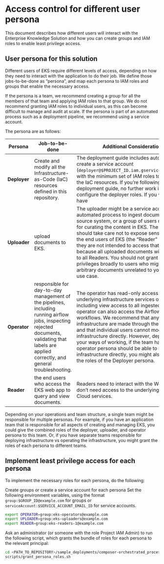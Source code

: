 # Access control for different user persona

This document describes how different users will interact with the Enterprise Knowledge Solution and how you can create groups and IAM roles to enable least privilege access.

## User persona for this solution

Different users of EKS require different levels of access, depending on how they need to interact with the application to do their job. We define those jobs-to-be-done as “persona”, and map each persona to IAM roles and groups that enable the necessary access.

If the persona is a team, we recommend creating a group for all the members of that team and applying IAM roles to that group. We do not recommend granting IAM roles to individual users, as this can become difficult to manage and audit at scale. If the persona is part of an automated process such as a deployment pipeline, we recommend using a service account.

The persona are as follows:

| Persona      | Job-to-be-done                                                                                                                                                                                    | Additional Considerations                                                                                                                                                                                                                                                                                                                                                                                                                                                                                                                                 | IAM roles                                                                                                 |
| ------------ | ------------------------------------------------------------------------------------------------------------------------------------------------------------------------------------------------- | --------------------------------------------------------------------------------------------------------------------------------------------------------------------------------------------------------------------------------------------------------------------------------------------------------------------------------------------------------------------------------------------------------------------------------------------------------------------------------------------------------------------------------------------------------- | --------------------------------------------------------------------------------------------------------- |
| **Deployer** | Create and modify all the Infrastructure-as-Code (IaC) resources defined in this repository.                                                                                                      | The deployment guide includes automation to create a service account (`deployer@$PROJECT_ID.iam.gserviceaccount.com`) with the minimum set of IAM roles to deploy all the IaC resources. If you’re following the deployment guide, no further work is required to configure the deployer roles. If you want users to have                                                                                                                                                                                                                                 | [persona_roles_DEPLOYER.txt](sample-deployments/composer-orchestrated-process/persona_roles_DEPLOYER.txt) |
| **Uploader** | upload documents to EKS.                                                                                                                                                                          | The uploader might be a service account in an automated process to ingest documents from a source system, or a group of users responsible for curating the content in EKS. The uploader should take care not to expose sensitive data to the end users of EKS (the “Reader” persona) if they are not intended to access that data, because all uploaded documents will be available to all Readers. You should not grant uploader privileges broadly to users who might add arbitrary documents unrelated to your business use case.                      | [persona_roles_UPLOADER.txt](sample-deployments/composer-orchestrated-process/persona_roles_UPLOADER.txt) |
| **Operator** | responsible for day-to-day management of the pipelines, including running airflow jobs, inspecting rejected documents, validating that labels are applied correctly, and general troubleshooting. | The operator has read-only access to the underlying infrastructure services of EKS, including view access to all ingested data. The operator can also access the Airflow UI to trigger workflows. We recommend that any changes to infrastructure are made through the IaC pipeline and that individual users cannot modify infrastructure directly. However, depending on your ways of working, if the team handling the operator persona should be able to modify infrastructure directly, you might also grant them the roles of the Deployer persona. | [persona_roles_OPERATOR.txt](sample-deployments/composer-orchestrated-process/persona_roles_OPERATOR.txt) |
| **Reader**   | the end users who access the EKS web app to query and view documents.                                                                                                                             | Readers need to interact with the Web-UI, but don’t need access to the underlying Google Cloud services.                                                                                                                                                                                                                                                                                                                                                                                                                                                  | [persona_roles_READER.txt](sample-deployments/composer-orchestrated-process/persona_roles_READER.txt)     |

Depending on your operations and team structure, a single team might be responsible for multiple personas. For example, if you have an application team that is responsible for all aspects of creating and managing EKS, you could give the combined roles of the deployer, uploader, and operator persona to this team. Or, if you have separate teams responsible for deploying infrastructure vs operating the infrastructure, you might grant the roles of each persona to different teams.

## Implement least privilege access for each persona

To implement the necessary roles for each persona, do the following:

Create groups or create a service account for each persona
Set the following environment variables, using the format `group:$GROUP_ID@example.com` for groups or `serviceAccount:$SERVICE_ACCOUNT_EMAIL_ID` for service accounts.

```bash
export OPERATOR=group:eks-operators@example.com
export UPLOADER=group:eks-uploaders@example.com
export READER=group:eks-readers-1@example.com
```

Ask an administrator (or someone with the role Project IAM Admin) to run the following script, which grants the bundle of roles for each persona to the relevant principal:

```bash
cd <PATH_TO_REPOSITORY>/sample_deployments/composer-orchestrated_process
scripts/grant_persona_roles.sh
```

